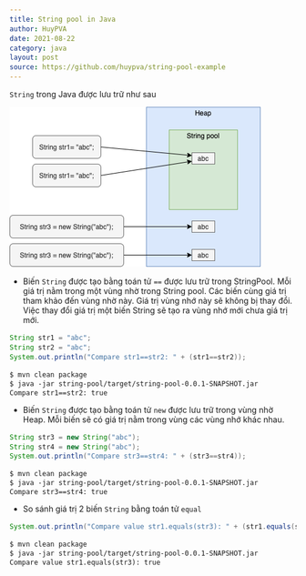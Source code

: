 ```yaml
---
title: String pool in Java
author: HuyPVA
date: 2021-08-22
category: java
layout: post
source: https://github.com/huypva/string-pool-example
---
```


`String` trong Java được lưu trữ như sau

![StringPool](../assets/images/string_pool.png)

- Biến `String` được tạo bằng toán tử `==` được lưu trữ trong StringPool. Mỗi giá trị nằm trong một vùng nhờ trong String pool. Các biến cùng giá trị tham khảo đến vùng nhờ này.
Giá trị vùng nhớ này sẽ không bị thay đổi. Việc thay đổi giá trị một biến String sẽ tạo ra vùng nhớ mới chưa giá trị mới.

```java
String str1 = "abc";
String str2 = "abc";
System.out.println("Compare str1==str2: " + (str1==str2));
``` 

```shell
$ mvn clean package
$ java -jar string-pool/target/string-pool-0.0.1-SNAPSHOT.jar
Compare str1==str2: true
```

- Biến `String` được tạo bằng toán tử `new` được lưu trữ trong vùng nhờ Heap. Mỗi biến sẽ có giá trị nằm trong vùng các vùng nhớ khác nhau.

```java
String str3 = new String("abc");
String str4 = new String("abc");
System.out.println("Compare str3==str4: " + (str3==str4));
``` 

```shell
$ mvn clean package
$ java -jar string-pool/target/string-pool-0.0.1-SNAPSHOT.jar
Compare str3==str4: true
```

- So sánh giá trị 2 biến `String` bằng toán tử `equal`

```java
System.out.println("Compare value str1.equals(str3): " + (str1.equals(str3)));
```

```shell
$ mvn clean package
$ java -jar string-pool/target/string-pool-0.0.1-SNAPSHOT.jar
Compare value str1.equals(str3): true
```` 

[1]: https://pages.github.com